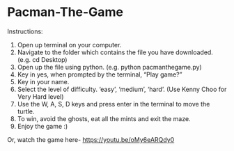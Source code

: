 # Pacman-The-Game
Instructions:

1. Open up terminal on your computer. 
2. Navigate to the folder which contains the file you have downloaded. 
(e.g. cd Desktop)
3. Open up the file using python.
(e.g. python pacmanthegame.py)
4. Key in yes, when prompted by the terminal, “Play game?”
5. Key in your name.
6. Select the level of difficulty. ‘easy’, ‘medium’, ‘hard’. (Use Kenny Choo for Very Hard level)
7. Use the W, A, S, D keys and press enter in the terminal to move the turtle.
8. To win, avoid the ghosts, eat all the mints and exit the maze.
9. Enjoy the game :)

Or, watch the game here-
https://youtu.be/oMy6eARQdy0
